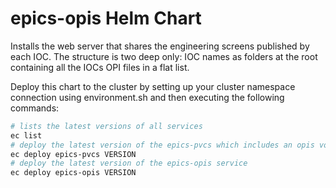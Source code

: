 epics-opis Helm Chart
=====================

Installs the web server that shares the engineering screens published by each IOC. The structure is two deep only: IOC names as folders at the root containing all the IOCs OPI files in a flat list.

Deploy this chart to the cluster by setting up your cluster namespace connection using environment.sh and then executing
the following commands:

```bash
# lists the latest versions of all services
ec list
# deploy the latest version of the epics-pvcs which includes an opis volume
ec deploy epics-pvcs VERSION
# deploy the latest version of the epics-opis service
ec deploy epics-opis VERSION
```
